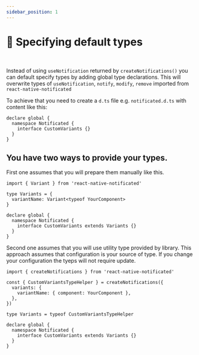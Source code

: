 ```yaml
---
sidebar_position: 1
---
```


# 🪬 Specifying default types

<br/>

Instead of using `useNotification` returned by `createNotifications()` you can default specify types by adding global type declarations.
This will overwrite types of `useNotification`, `notify`, `modify`, `remove` imported from `react-native-notificated`

To achieve that you need to create a `d.ts` file e.g. `notificated.d.ts` with content like this:

```tsx
declare global {
  namespace Notificated {
    interface CustomVariants {}
  }
}
```

## You have two ways to provide your types.

First one assumes that you will prepare them manually like this.

```tsx
import { Variant } from 'react-native-notificated'

type Variants = {
  variantName: Variant<typeof YourComponent>
}

declare global {
  namespace Notificated {
    interface CustomVariants extends Variants {}
  }
}
```

Second one assumes that you will use utility type provided by library.
This approach assumes that configuration is your source of type. If you change your configuration the tyeps will not require update.

```tsx
import { createNotifications } from 'react-native-notificated'

const { CustomVariantsTypeHelper } = createNotifications({
  variants: {
    variantName: { component: YourComponent },
  },
})

type Variants = typeof CustomVariantsTypeHelper

declare global {
  namespace Notificated {
    interface CustomVariants extends Variants {}
  }
}
```
